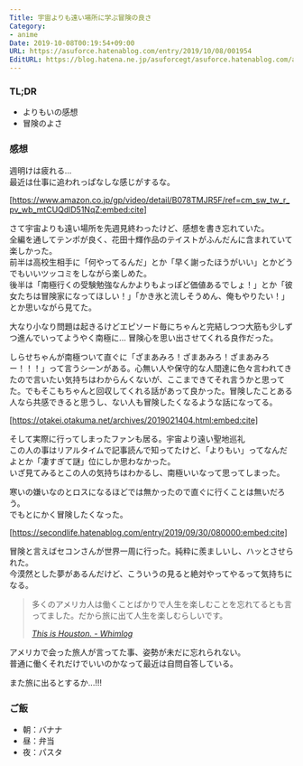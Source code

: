 ```yaml
---
Title: 宇宙よりも遠い場所に学ぶ冒険の良さ
Category:
- anime
Date: 2019-10-08T00:19:54+09:00
URL: https://asuforce.hatenablog.com/entry/2019/10/08/001954
EditURL: https://blog.hatena.ne.jp/asuforcegt/asuforce.hatenablog.com/atom/entry/26006613446141514
---
```


### TL;DR

- よりもいの感想
- 冒険のよさ

###  感想

週明けは疲れる…  
最近は仕事に追われっぱなしな感じがするな。

[https://www.amazon.co.jp/gp/video/detail/B078TMJR5F/ref=cm_sw_tw_r_pv_wb_mtCUQdlD51NqZ:embed:cite]

さて宇宙よりも遠い場所を先週見終わったけど、感想を書き忘れていた。  
全編を通してテンポが良く、花田十輝作品のテイストがふんだんに含まれていて楽しかった。  
前半は高校生相手に「何やってるんだ」とか「早く謝ったほうがいい」とかどうでもいいツッコミをしながら楽しめた。  
後半は「南極行くの受験勉強なんかよりもよっぽど価値あるでしょ！」とか「彼女たちは冒険家になってほしい！」「かき氷と流しそうめん、俺もやりたい！」とか思いながら見てた。

大なり小なり問題は起きるけどエピソード毎にちゃんと完結しつつ大筋も少しずつ進んでいってようやく南極に...
冒険心を思い出させてくれる良作だった。

しらせちゃんが南極ついて直ぐに「ざまあみろ！ざまあみろ！ざまあみろー！！！」って言うシーンがある。心無い人や保守的な人間達に色々言われてきたので言いたい気持ちはわからんくないが、ここまできてそれ言うかと思ってた。でもそこもちゃんと回収してくれる話があって良かった。冒険したことある人なら共感できると思うし、ない人も冒険したくなるような話になってる。

[https://otakei.otakuma.net/archives/2019021404.html:embed:cite]

そして実際に行ってしまったファンも居る。宇宙より遠い聖地巡礼  
この人の事はリアルタイムで記事読んで知ってたけど、「よりもい」ってなんだよとか「凄すぎて謎」位にしか思わなかった。  
いざ見てみるとこの人の気持ちはわかるし、南極いいなって思ってしまった。  

寒いの嫌いなのとロスになるほどでは無かったので直ぐに行くことは無いだろう。  
でもとにかく冒険したくなった。

[https://secondlife.hatenablog.com/entry/2019/09/30/080000:embed:cite]

冒険と言えばセコンさんが世界一周に行った。純粋に羨ましいし、ハッとさせられた。  
今漠然とした夢があるんだけど、こういうの見ると絶対やってやるって気持ちになる。  


<blockquote cite="https://asuforce.hatenablog.com/entry/2016/02/27/090539" data-uuid="26006613446144911"><p>多くのアメリカ人は働くことばかりで人生を楽しむことを忘れてるとも言ってました。だから旅に出て人生を楽しむらしいです。</p><cite><a href="https://asuforce.hatenablog.com/entry/2016/02/27/090539">This is Houston. - Whimlog</a></cite></blockquote>

アメリカで会った旅人が言ってた事、姿勢が未だに忘れられない。  
普通に働くそれだけでいいのかなって最近は自問自答している。  

また旅に出るとするか...!!!

### ご飯

- 朝：バナナ
- 昼：弁当
- 夜：パスタ
